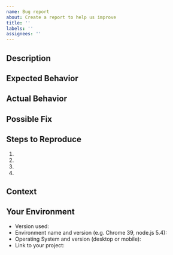 ```yaml
---
name: Bug report
about: Create a report to help us improve
title: ''
labels: ''
assignees: ''
---
```


<!--- Provide a general summary of the issue in the Title above -->

## Description

<!--- Provide a more detailed introduction to the issue itself, and why you consider it to be a bug -->

## Expected Behavior

<!--- Tell us what should happen -->

## Actual Behavior

<!--- Tell us what happens instead -->

## Possible Fix

<!--- Not obligatory, but suggest a fix or reason for the bug -->

## Steps to Reproduce

<!--- Provide a link to a live example, or an unambiguous set of steps to -->
<!--- reproduce this bug. Include code to reproduce, if relevant -->

1.
2.
3.
4.

## Context

<!--- How has this bug affected you? What were you trying to accomplish? -->

## Your Environment

<!--- Include as many relevant details about the environment you experienced the bug in -->

- Version used:
- Environment name and version (e.g. Chrome 39, node.js 5.4):
- Operating System and version (desktop or mobile):
- Link to your project:
